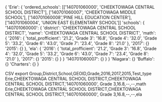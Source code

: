 {
  'Erie': {
    'ordered_schools': [['140701060000', 'CHEEKTOWAGA CENTRAL SCHOOL DISTRICT'], ['140701060007', 'CHEEKTOWAGA MIDDLE SCHOOL'], ['140701060008','PINE HILL EDUCATION CENTER'], ['140701060004', 'UNION EAST ELEMENTARY SCHOOL']]
    'schools': {
      '140701060000': {
        'district': 'CHEEKTOWAGA CENTRAL SCHOOL DISTRICT',
        'name': 'CHEEKTOWAGA CENTRAL SCHOOL DISTRICT',
        'math': {
          '2016': {
             'total_profficient': '21.2',
              'Grade 3': '16.8',
              'Grade 4': '32.0',
              'Grade 5': '33.2',
              'Grade 6': '43.0',
              'Grade 7': '23.4',
              'Grade 8': '21.0'
          },
          '2017': {}
          '2015': {}
        },
        'ela': {
           '2016': {
             'total_profficient': '21.2',
              'Grade 3': '16.8',
              'Grade 4': '32.0',
              'Grade 5': '33.2',
              'Grade 6': '43.0',
              'Grade 7': '23.4',
              'Grade 8': '21.0'
          },
          '2017': {}
          '2015': {}
        }
      }
      '140701060007': {}
    }
  }
  'Niagara': {}
  'Buffalo': {}
  'Charters': {}
}

CSV export
Group,District,School,GEOID,Grade,2016,2017,2015,Test_type
Erie,CHEEKTOWAGA CENTRAL SCHOOL DISTRICT,CHEEKTOWAGA CENTRAL SCHOOL DISTRICT,'140701060000', Grade 3,16.8,--,--,math
Erie,CHEEKTOWAGA CENTRAL SCHOOL DISTRICT,CHEEKTOWAGA CENTRAL SCHOOL DISTRICT,'140701060000', Grade 3,16.8,--,--,ela
